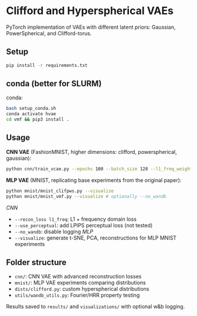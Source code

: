 # Clifford and Hyperspherical VAEs

PyTorch implementation of VAEs with different latent priors: Gaussian, PowerSpherical, and Clifford-torus. 

## Setup

```bash
pip install -r requirements.txt
```
## conda (better for SLURM)
conda:
```bash
bash setup_conda.sh
conda activate hvae
cd vmf && pip3 install .
```

## Usage

**CNN VAE** (FashionMNIST, higher dimensions: clifford, powerspherical, gaussian):
```bash
python cnn/train_vcae.py --epochs 100 --batch_size 128 --l1_freq_weight=0.1 
```

**MLP VAE** (MNIST, replicating base experiments from the original paper):
```bash
python mnist/mnist_clifpws.py --visualize
python mnist/mnist_vmf.py --visualize # optionally --no_wandb
```

*CNN*
- `--recon_loss l1_freq`: L1 + frequency domain loss
- `--use_perceptual`: add LPIPS perceptual loss (not tested)
- `--no_wandb`: disable logging
*MLP*
- `--visualize`: generate t-SNE, PCA, reconstructions for MLP MNIST experiments

## Folder structure 
- `cnn/`: CNN VAE with advanced reconstruction losses
- `mnist/`: MLP VAE experiments comparing distributions  
- `dists/clifford.py`: custom hyperspherical distributions
- `utils/wandb_utils.py`: Fourier/HRR property testing

Results saved to `results/` and `visualizations/` with optional w&b logging.
